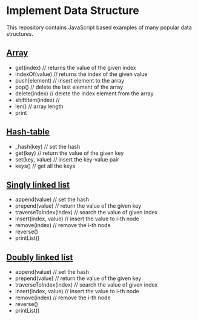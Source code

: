 # Implement Data Structure
This repository contains JavaScript based examples of many popular data structures.

## [Array](./array.js)

 - get(index)  // returns the value of the given index
 - indexOf(value) // returns the index of the given value
 - push(element) // insert element to the array
 - pop() // delete the last element of the array
 - delete(index) // delete the index element from the array
 - shiftItem(index) // 
 - len() // array.length
 - print


## [Hash-table](./hash-table.js)

 - _hash(key)  // set the hash
 - get(key) // return the value of the given key
 - set(key, value) // insert the key-value pair
 - keys() // get all the keys

 ## [Singly linked list](./singly-linked-list.js)

 - append(value)  // set the hash
 - prepend(value) // return the value of the given key
 - traverseToIndex(index) // search the value of given index
 - insert(index, value) // insert the value to i-th node
 - remove(index) // remove the i-th node
 - reverse()
 - printList()

  ## [Doubly linked list](./doubly-linked-list.js)

 - append(value)  // set the hash
 - prepend(value) // return the value of the given key
 - traverseToIndex(index) // search the value of given index
 - insert(index, value) // insert the value to i-th node
 - remove(index) // remove the i-th node
 - reverse()
 - printList()